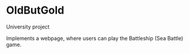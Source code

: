 # OldButGold

University project

Implements a webpage, where users can play the Battleship (Sea Battle) game.
